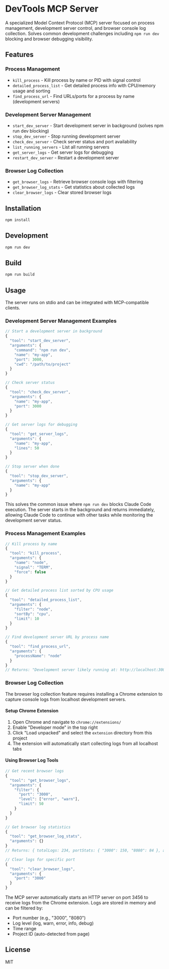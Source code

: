 # DevTools MCP Server

A specialized Model Context Protocol (MCP) server focused on process management, development server control, and browser console log collection. Solves common development challenges including `npm run dev` blocking and browser debugging visibility.

## Features

### Process Management
- `kill_process` - Kill process by name or PID with signal control
- `detailed_process_list` - Get detailed process info with CPU/memory usage and sorting
- `find_process_url` - Find URLs/ports for a process by name (development servers)

### Development Server Management
- `start_dev_server` - Start development server in background (solves npm run dev blocking)
- `stop_dev_server` - Stop running development server
- `check_dev_server` - Check server status and port availability
- `list_running_servers` - List all running servers
- `get_server_logs` - Get server logs for debugging
- `restart_dev_server` - Restart a development server

### Browser Log Collection
- `get_browser_logs` - Retrieve browser console logs with filtering
- `get_browser_log_stats` - Get statistics about collected logs
- `clear_browser_logs` - Clear stored browser logs

## Installation

```bash
npm install
```

## Development

```bash
npm run dev
```

## Build

```bash
npm run build
```

## Usage

The server runs on stdio and can be integrated with MCP-compatible clients.

### Development Server Management Examples

```javascript
// Start a development server in background
{
  "tool": "start_dev_server",
  "arguments": {
    "command": "npm run dev",
    "name": "my-app",
    "port": 3000,
    "cwd": "/path/to/project"
  }
}

// Check server status
{
  "tool": "check_dev_server",
  "arguments": {
    "name": "my-app",
    "port": 3000
  }
}

// Get server logs for debugging
{
  "tool": "get_server_logs",
  "arguments": {
    "name": "my-app",
    "lines": 50
  }
}

// Stop server when done
{
  "tool": "stop_dev_server",
  "arguments": {
    "name": "my-app"
  }
}
```

This solves the common issue where `npm run dev` blocks Claude Code execution. The server starts in the background and returns immediately, allowing Claude Code to continue with other tasks while monitoring the development server status.

### Process Management Examples

```javascript
// Kill process by name
{
  "tool": "kill_process",
  "arguments": {
    "name": "node",
    "signal": "TERM",
    "force": false
  }
}

// Get detailed process list sorted by CPU usage
{
  "tool": "detailed_process_list",
  "arguments": {
    "filter": "node",
    "sortBy": "cpu",
    "limit": 10
  }
}

// Find development server URL by process name
{
  "tool": "find_process_url",
  "arguments": {
    "processName": "node"
  }
}
// Returns: "Development server likely running at: http://localhost:3000"
```

### Browser Log Collection

The browser log collection feature requires installing a Chrome extension to capture console logs from localhost development servers.

#### Setup Chrome Extension

1. Open Chrome and navigate to `chrome://extensions/`
2. Enable "Developer mode" in the top right
3. Click "Load unpacked" and select the `extension` directory from this project
4. The extension will automatically start collecting logs from all localhost tabs

#### Using Browser Log Tools

```javascript
// Get recent browser logs
{
  "tool": "get_browser_logs",
  "arguments": {
    "filter": {
      "port": "3000",
      "level": ["error", "warn"],
      "limit": 50
    }
  }
}

// Get browser log statistics
{
  "tool": "get_browser_log_stats",
  "arguments": {}
}
// Returns: { totalLogs: 234, portStats: { "3000": 150, "8080": 84 }, activePorts: ["3000", "8080"] }

// Clear logs for specific port
{
  "tool": "clear_browser_logs",
  "arguments": {
    "port": "3000"
  }
}
```

The MCP server automatically starts an HTTP server on port 3456 to receive logs from the Chrome extension. Logs are stored in memory and can be filtered by:
- Port number (e.g., "3000", "8080")
- Log level (log, warn, error, info, debug)
- Time range
- Project ID (auto-detected from page)

## License

MIT